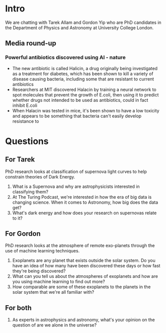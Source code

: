 # Intro

We are chatting with Tarek Allam and Gordon Yip who are PhD candidates in the Department of Physics and Astronomy at University College London.

## Media round-up

### Powerful antibiotics discovered using AI - nature

- The new antibiotic is called Halicin, a drug originally being investigated as a treatment for diabetes, which has been shown to kill a variety of disease causing bacteria, including some that are resistant to current antibiotics
- Researchers at MIT discovered Halacin by training a neural network to spot molecules that prevent the growth of E.coli, then using it to predict whether drugs not intended to be used as antibiotics, could in fact inhibit E.coli
- When Halacin was tested in mice, it's been shown to have a low toxicity and appears to be something that bacteria can't easily develop resistance to



# Questions

## For Tarek

PhD research looks at classification of supernova light curves to help constrain theories of Dark Energy.

1. What is a Supernova and why are astrophysicists interested in classifying them?
2. At The Turing Podcast, we're interested in how the era of big data is changing science. When it comes to Astronomy, how big does the data get?
3. What's dark energy and how does your research on supernovas relate to it?

## For Gordon

PhD research looks at the atmosphere of remote exo-planets through the use of machine learning techniques.

1. Exoplanets are any planet that exists outside the solar system. Do you have an idea of how many have been discovered these days or how fast they're being discovered?
2. What can you tell us about the atmospheres of exoplanets and how are you using machine learning to find out more?
3. How comparable are some of these exoplanets to the planets in the solar system that we're all familiar with?

## For both

1. As experts in astrophysics and astronomy, what's your opinion on the question of are we alone in the universe?
